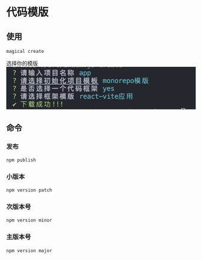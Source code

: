 # 代码模版

## 使用
```
magical create
```
选择你的模版
![alt text](image-1.png)


## 命令
### 发布
```sh
npm publish
```

### 小版本
```sh
npm version patch
```

### 次版本号
```sh
npm version minor
```

### 主版本号
```sh
npm version major
```
